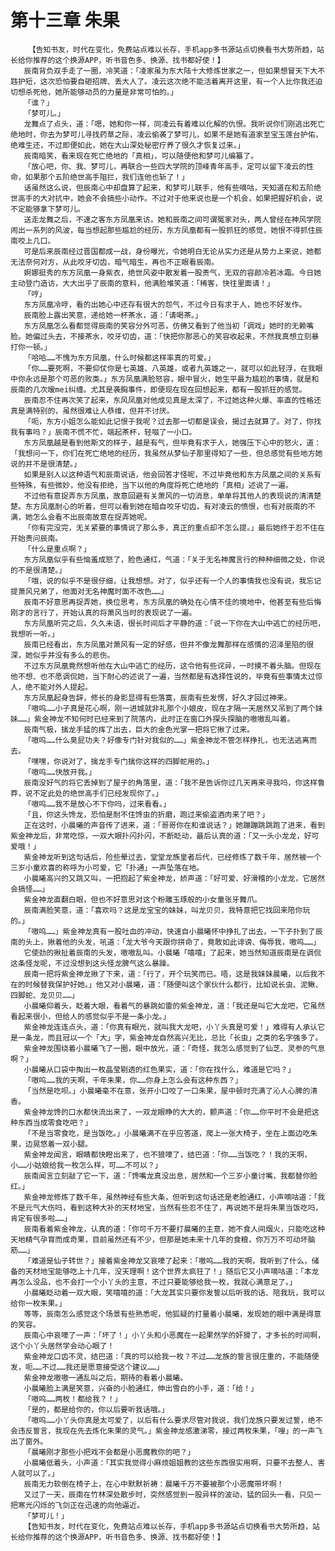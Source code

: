 # 第十三章 朱果
        【告知书友，时代在变化，免费站点难以长存，手机app多书源站点切换看书大势所趋，站长给你推荐的这个换源APP，听书音色多、换源、找书都好使！】
       辰南背负双手走了一圈，冷笑道：「凌家虽为东大陆十大修炼世家之一，但如果想冒天下大不韪护短，这次恐怕要自砸招牌、丢大人了。凌云这次绝不能活着离开这里，有一个人比你我还迫切想杀死他，她所能够动员的力量是非常可怕的。」
       「谁？」
       「梦可儿。」
       龙舞点了点头，道：「嗯，她和你一样，同凌云有着难以化解的仇恨。我听说你们刚逃出死亡绝地时，你去为梦可儿寻找药草之际，凌云偷袭了梦可儿，如果不是她有道家至宝玉莲台护佑，绝难生还，不过即便如此，她在大山深处秘密疗养了很久才恢复过来。」
       辰南暗笑，看来现在死亡绝地的「真相」，可以随便他和梦可儿编纂了。
       「放心吧，你、我、梦可儿，再联合一些四大学院的顶峰青年高手，定可以留下凌云的性命，如果那个五阶绝世高手阻拦，我们连他也斩了！」
       话虽然这么说，但辰南心中却盘算了起来，和梦可儿联手，他有些嘀咕，天知道在和五阶绝世高手的大对抗中，她会不会搞些小动作。不过对于他来说也是一个机会，如果把握好机会，说不定能够拿下梦可儿。
       送走龙舞之后，不速之客东方凤凰来访。她和辰南之间可谓冤家对头，两人曾经在神风学院闹出一系列的风波，每当想起那些尴尬的经历，东方凤凰都有一股抓狂的感觉，她恨不得抓住辰南咬上几口。
       可是后来辰南经过晋国都成一战，身份曝光，令她明白无论从实力还是从势力上来说，她都无法奈何对方，从此咬牙切齿，暗气暗生，再也不正眼看辰南。
       婀娜挺秀的东方凤凰一身紫衣，绝世风姿中散发着一股贵气，无双的容颜冷若冰霜。今日她主动登门造访，大大出乎了辰南的意料，他满脸堆笑道：「稀客，快往里面请！」
       「哼」
       东方凤凰冷哼，看的出她心中还存有很大的怨气，不过今日有求于人，她也不好发作。
       辰南脸上露出笑意，递给她一杯茶水，道：「请喝茶。」
       东方凤凰怎么看都觉得辰南的笑容分外可恶，仿佛又看到了他当初「调戏」她时的无赖嘴脸。她偏过头去，不接茶水，咬牙切齿，道：「快把你那恶心的笑容收起来，不然我真想立刻暴打你一顿。」
       「哈哈……不愧为东方凤凰，什么时候都这样率真的可爱。」
       「你……要死啊，不要仰仗你是七英雄、八英雄，或者九英雄之一，就可以如此轻浮，在我眼中你永远是那个可恶的败类。」东方凤凰满脸怒容，眼中冒火，她生平最为尴尬的事情，就是和辰南的几次暧mei纠缠。尤其是袭胸事件，即便现在现在回想起来，都有一股抓狂的感觉。
       辰南忍不住再次笑了起来，东风凤凰对他成见真是太深了，不过她这种火爆、率直的性格还真是满特别的，虽然很难让人恭维，但并不讨厌。
       「呃，东方小姐怎么能如此记恨于我呢？过去那一切都是误会，揭过去就算了。对了，你找我有事吗？」辰南不慌不忙，端起茶杯，轻啜了一小口。
       东方凤凰越是看到他斯文的样子，越是有气，但毕竟有求于人，她强压下心中的怒火，道：「我想问一下，你们在死亡绝地的经历，我虽然从梦仙子那里得知了一些，但总感觉有些地方她说的并不是很清楚。」
       如果是别人以这种语气和辰南说话，他会回答才怪呢，不过毕竟他和东方凤凰之间的关系有些特殊，有些微妙，他没有拒绝，当下以他的角度将死亡绝地的「真相」述说了一遍。
       不过他有意捉弄东方凤凰，故意回避有关萧风的一切消息，单单将其他人的表现说的清清楚楚。东方凤凰耐心的听着，但可以看到她在暗自咬牙切齿，有对凌云的愤恨，也有对辰南的不满，她怎么会看不出辰南故意在捉弄她呢。
       「你有完没完，无关紧要的事情说了那么多，真正的重点却不怎么提。」最后她终于忍不住在开始责问辰南。
       「什么是重点啊？」
       东方凤凰似乎有些恼羞成怒了，脸色通红，气道：「关于无名神魔言行的种种细微之处，你说的不是很清楚。」
       「哦，说的似乎不是很仔细，让我想想。对了，似乎还有一个人的事情我也没有说，我忘记提萧风兄弟了，他面对无名神魔时面不改色……」
       辰南不好意思再捉弄她，换位思考，东方凤凰的确处在心情不佳的境地中，他甚至有些后悔刚才的言行了，开始认真的将萧风当时的表现说了一遍。
       东方凤凰听完之后，久久未语，很长时间后才平静的道：「说一下你在大山中逃亡的经历吧，我想听一听。」
       辰南已经看出，东方凤凰对萧风有一定的好感，但并不像龙舞那样在感情的沼泽里陷的很深，她似乎并没有多么的悲伤。
       不过东方凤凰竟然想听他在大山中逃亡的经历，这令他有些诧异，一时摸不着头脑。但现在他不想、也不愿调侃她，当下耐心的述说了一遍，当然都是有选择性说的，毕竟有些事情太过惊人，绝不能对外人提起。
       东方凤凰起身告辞，修长的身影显得有些落寞，辰南有些发愣，好久才回过神来。
       「嗷呜……小子真是花心啊，刚一进城就非礼那个小娘皮，现在才隔一天居然又吊到了两个妹妹……」紫金神龙不知何时已经来到了院落内，此时正在窗口外探头探脑的嗷嗷乱叫着。
       辰南气极，擒龙手猛的挥了出去，巨大的金色光掌一把将它揪了过来。
       「嗷呜……什么臭屁功夫？好像专门针对我似的……」紫金神龙不管怎样挣扎，也无法逃离而去。
       「嘿嘿，你说对了，擒龙手专门擒你这样的四脚蛇用的。」
       「嗷呜……快放开我。」
       辰南没好气的将它丢掉到了屋子的角落里，道：「我不是告诉你过几天再来寻我吗，你这样鲁莽，说不定此处的绝世高手们已经发现你了。」
       「嗷呜……我不是放心不下你吗，过来看看。」
       「且，你这头馋龙，恐怕是耐不住馋虫的折磨，跑过来偷盗酒肉来了吧？」
       正在这时，小晨曦的声音传了进来，道：「哥哥你在和谁说话？」她蹦蹦跳跳跑了进来，看到紫金神龙后，非常吃惊，一双大眼扑闪扑闪，不断眨动，最后认真的道：「又一头小龙龙，好可爱哦！」
       紫金神龙听到这句话后，险些晕过去，堂堂龙族皇者后代，已经修炼了数千年，居然被一个三岁小童欢喜的称呼为小可爱，它「扑通」一声坠落在地。
       小晨曦高兴的又跳又叫，一把抱起了紫金神龙，娇声道：「好可爱、好滑稽的小龙龙，它居然会搞怪……」
       紫金神龙直翻白眼，但也不好意思对这个粉雕玉琢般的小女童张牙舞爪。
       辰南满脸笑意，道：「喜欢吗？这是龙宝宝的妹妹，叫龙贝贝，我特意把它找回来陪你玩的。」
       「嗷呜……」紫金神龙真有一股吐血的冲动，快速自小晨曦怀中挣扎了出去，一下子扑到了辰南的头上，揪着他的头发，吼道：「龙大爷今天跟你拼命了，竟敢如此诽谤、侮辱我，嗷呜……」
       它使劲的揪扯着辰南的头发，嗷嗷乱叫。小晨曦「嘻嘻」了起来，她当然知道辰南是在调侃这条怪龙呢，不过没想到这头怪龙脾气这么暴躁。
       辰南一把将紫金神龙揪了下来，道：「行了，开个玩笑而已。唔，这是我妹妹晨曦，以后我不在的时候替我保护好她。」他又对小晨曦，道：「随便叫这个家伙什么都行，比如说长虫、泥鳅、四脚蛇、龙贝贝……」
       小晨曦仰着头，眨着大眼，看着气的暴跳如雷的紫金神龙，道：「我还是叫它大龙吧，它虽然看起来很小，但给人的感觉似乎不是一条小龙。」
       紫金神龙连连点头，道：「你真有眼光，就叫我大龙吧，小丫头真是可爱！」难得有人承认它是一条龙，而且冠以一个「大」字，紫金神龙自然高兴无比，总比「长虫」之类的名字强多了。
       紫金神龙围绕着小晨曦飞了一圈，眼中放光，道：「奇怪，我怎么感觉到了仙芝、灵参的气息啊？」
       小晨曦从口袋中掏出一枚晶莹剔透的红色果实，道：「你在找什么，难道是它吗？」
       「嗷呜……我的天啊，千年朱果，你……你身上怎么会有这种东西？」
       「当然是吃呗。」小晨曦毫不在意，张开小口咬了一口朱果，屋中顿时充满了沁人心脾的清香。
       紫金神龙馋的口水都快流出来了，一双龙眼睁的大大的，颤声道：「你……你平时不会是把这种东西当成零食吃吧？」
       「不是当零食吃，是当饭吃。」小晨曦满不在乎应答道，爬上一张大椅子，坐在上面边吃朱果，边晃悠着一双小腿。
       紫金神龙闻言，眼睛都快瞪出来了，也不狼嚎了，结巴道：「你……当饭吃？！我的天啊，小……小姑娘给我一枚怎么样，可……不可以？」
       辰南闻言立刻敲了它一下，道：「馋嘴龙真没出息，居然和一个三岁小童讨嘴，我都替你脸红。」
       紫金神龙修炼了数千年，虽然神经有些大条，但听到这句话还是老脸通红，小声嘀咕道：「我不是元气大伤吗，看到这种大补的天材地宝，当然有些忍不住了，再说她不是将朱果当饭吃吗，肯定有很多啦……」
       辰南看着紫金神龙，认真的道：「你可千万不要打晨曦的主意，她不食人间烟火，只能吃这种天地精气孕育而成奇果，目前虽然还有不少，但那是她未来十几年的食粮，你万万不可动坏脑筋……」
       「难道是仙子转世？」接着紫金神龙又哀嚎了起来：「嗷呜……我的天啊，我听到了什么，储备的天材地宝能够吃上十几年，没天理啊！这个世界太疯狂了！」随后它又小声嘀咕道：「本龙再怎么没品，也不会打一个小丫头的主意，不过只要能够给我一枚，我就心满意足了。」
       小晨曦眨动着一双大眼，笑嘻嘻的道：「大龙其实只要你发誓以后听我的话、陪我玩，我可以给你一枚朱果。」
       等等，辰南怎么感觉这个场景有些熟悉呢，他狐疑的打量着小晨曦，发现她的眼中满是得意的笑容。
       辰南心中哀嚎了一声：「坏了！」小丫头和小恶魔在一起果然学的奸猾了，才多长的时间啊，这个小丫头居然学会动心眼了！
       紫金神龙口齿不灵，结巴道：「真的可以给我一枚？不过……龙族的誓言很庄重的，不能随便发，呃……不过……我还是愿意接受这个建议……」
       紫金神龙嗷嗷一通乱叫之后，期待的看着小晨曦。
       小晨曦脸上满是笑意，兴奋的小脸通红，伸出雪白的小手，道：「给！」
       「嗷呜……两枚！都给我？！」
       「是的，都是给你的，你以后要听我话哦。」
       「嗷呜……小丫头你真是太可爱了，以后有什么要求尽管对我说，我们龙族只要发过誓，绝不会违反誓言，我现在先去炼化朱果的灵气。」紫金神龙感激涕零，接过两枚朱果，「嗖」的一声飞出了窗外。
       「晨曦刚才那些小把戏不会都是小恶魔教你的吧？」
       小晨曦低着头，小声道：「其实我觉得小麻烦姐姐教的这些东西很实用啊，只要不去整人、害人就可以了。」
       辰南无力软倒在椅子上，在心中默默祈祷：晨曦千万不要被那个小恶魔带坏啊！
       又过了一天，辰南在竹林深处散步时，突然感觉到一股异样的波动，猛的回头一看，只见一把寒光闪烁的飞剑正在迅速的向他逼近。
       「梦可儿！」
       【告知书友，时代在变化，免费站点难以长存，手机app多书源站点切换看书大势所趋，站长给你推荐的这个换源APP，听书音色多、换源、找书都好使！】